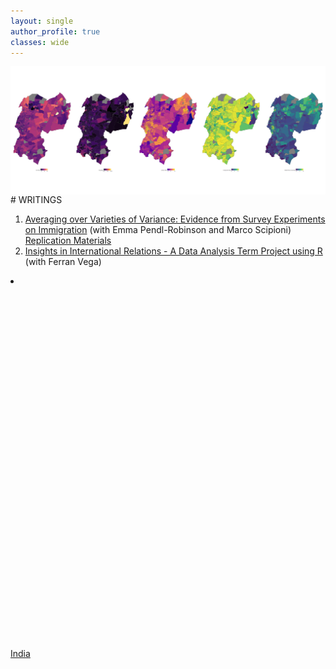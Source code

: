 ```yaml
---
layout: single
author_profile: true
classes: wide
---
```

<img style="float: right;" src="\assets\images\Rplot04.png">
# WRITINGS

1. [Averaging over Varieties of Variance: Evidence from Survey Experiments on Immigration](https://drive.google.com/file/d/1ksG_6ejy7LjOlMFRd52ItMhr3ReUbcdo/view?usp=sharing) (with Emma Pendl-Robinson and Marco Scipioni) [Replication Materials](https://doi.org/10.7910/DVN/M9XJRE)
2. [Insights in International Relations - A Data Analysis Term Project using R](https://drive.google.com/file/d/1osMFPT2HjX8n6MsF8TzFy-gMt-Rw7hgc/view?usp=sharing) (with Ferran Vega)

<li>
  <a href="https://whatever.com">
    <svg class="svg-inline--fa fa-w-14 fa-fw" aria-hidden="true" role="img" xmlns="https://upload.wikimedia.org/wikipedia/commons/4/41/Flag_of_India.svg" viewBox="0 0 448 512">
      ... <!-- svg paths and stuff -->
    </svg> India
  </a>
</li>
